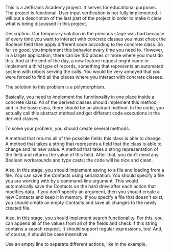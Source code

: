 This is a JetBrains Academy project. It serves for educational purposes. The project is functional. User input verification is not fully implemented. 
I will put a description of the last part of the project in order to make it clear what is being discussed in this project.

Description.
Our temporary solution in the previous stage was bad because of every time you want to interact with concrete classes you must check the Boolean field then apply different code according to the concrete class. So far so good, you implement this behavior every time you need to. However, in a larger application, there can be 100 places or more where you must do this. And at the end of the day, a new feature request might come in: implement a third type of records, something that represents an automated system with robots serving the calls. You would be very annoyed that you were forced to find all the places where you interact with concrete classes.

The solution to this problem is a polymorphism.

Basically, you need to implement the functionality in one place inside a concrete class. All of the derived classes should implement this method, and in the base class, there should be an abstract method. In the code, you actually call this abstract method and get different code executions in the derived classes.

To solve your problem, you should create several methods:

A method that returns all of the possible fields this class is able to change.
A method that takes a string that represents a field that the class is able to change and its new value.
A method that takes a string representation of the field and returns the value of this field.
After that, you don't need any Boolean workarounds and type casts; the code will be nice and clean.

Also, in this stage, you should implement saving to a file and loading from a file. You can save the Contacts using serialization. You should specify a file you are working with by a command-line argument. This would automatically save the Contacts on the hard drive after each action that modifies data. If you don't specify an argument, then you should create a new Contacts and keep it in memory. If you specify a file that doesn't exist, you should create an empty Contacts and save all changes to the newly created file.

Also, in this stage, you should implement search functionality. For this, you can append all of the values from all of the fields and check if this string contains a search request. It should support regular expressions, too! And, of course, it should be case insensitive.

Use an empty line to separate different actions, like in the example.

